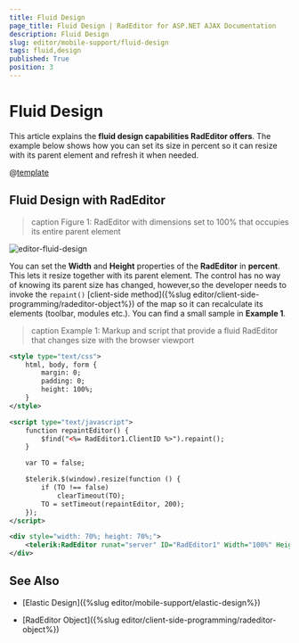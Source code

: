 ```yaml
---
title: Fluid Design
page_title: Fluid Design | RadEditor for ASP.NET AJAX Documentation
description: Fluid Design
slug: editor/mobile-support/fluid-design
tags: fluid,design
published: True
position: 3
---
```


# Fluid Design

This article explains the **fluid design capabilities RadEditor offers**.	The example below shows how you can set its size in percent so it can resize with its parent element and refresh it when needed.

@[template](/_templates/common/render-mode.md#resp-design-desc "slug-el: editor/mobile-support/elastic-design, slug-fl: no")

## Fluid Design with RadEditor

>caption Figure 1: RadEditor with dimensions set to 100% that occupies its entire parent element

![editor-fluid-design](images/editor-fluid-design.png)

You can set the **Width** and **Height** properties of the **RadEditor** in **percent**. This lets it resize together with its parent element. The control has no way of knowing its parent size has changed, however,so the developer needs to invoke the `repaint()` [client-side method]({%slug editor/client-side-programming/radeditor-object%}) of the map so it can recalculate its elements (toolbar, modules etc.). You can find a small sample in **Example 1**.

>caption Example 1: Markup and script that provide a fluid RadEditor that changes size with the browser viewport

````XML
<style type="text/css">
	html, body, form {
		margin: 0;
		padding: 0;
		height: 100%;
	}
</style>

<script type="text/javascript">
	function repaintEditor() {
		$find("<%= RadEditor1.ClientID %>").repaint();
	}

	var TO = false;

	$telerik.$(window).resize(function () {
		if (TO !== false)
			clearTimeout(TO);
		TO = setTimeout(repaintEditor, 200);
	});
</script>

<div style="width: 70%; height: 70%;">
	<telerik:RadEditor runat="server" ID="RadEditor1" Width="100%" Height="100%"></telerik:RadEditor>
</div>
````



## See Also

 * [Elastic Design]({%slug editor/mobile-support/elastic-design%})

 * [RadEditor Object]({%slug editor/client-side-programming/radeditor-object%})
